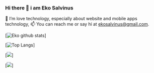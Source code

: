 ### Hi there 👋 i am Eko Salvinus

🌱 I’m love technology, especially about website and mobile apps technology,
📫 You can reach me or say hi at ekosalvinus@gmail.com.

[![Eko github stats](https://github-readme-stats.vercel.app/api?username=ekosalvinus)]

[![Top Langs](https://github-readme-stats.vercel.app/api/top-langs/?username=ekosalvinus&layout=compact)]

[![](https://raw.githubusercontent.com/ekosalvinus/github-stats/master/generated/overview.svg#gh-light-mode-only)]

[![](https://raw.githubusercontent.com/username/github-stats/master/generated/languages.svg#gh-light-mode-only)]
<!--
**ekosalvinus/ekosalvinus** is a ✨ _special_ ✨ repository because its `README.md` (this file) appears on your GitHub profile.

Here are some ideas to get you started:

- 🔭 I’m currently working on ... 
- 🌱 I’m currently learning ...
- 👯 I’m looking to collaborate on ...
- 🤔 I’m looking for help with ...
- 💬 Ask me about ...
- 📫 How to reach me: ...
- 😄 Pronouns: ...
- ⚡ Fun fact: ...

-->
